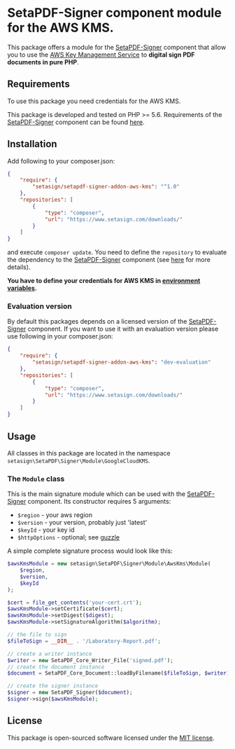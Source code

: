 #  SetaPDF-Signer component module for the AWS KMS.

This package offers a module for the [SetaPDF-Signer](https://www.setasign.com/signer) component that allow you to use
the [AWS Key Management Service](https://aws.amazon.com/kms/) to **digital sign PDF documents in pure PHP**.

## Requirements

To use this package you need credentials for the AWS KMS.

This package is developed and tested on PHP >= 5.6. Requirements of the [SetaPDF-Signer](https://www.setasign.com/signer)
component can be found [here](https://manuals.setasign.com/setapdf-signer-manual/getting-started/#index-1).

## Installation
Add following to your composer.json:

```json
{
    "require": {
        "setasign/setapdf-signer-addon-aws-kms": "^1.0"
    },
    "repositories": [
        {
            "type": "composer",
            "url": "https://www.setasign.com/downloads/"
        }
    ]
}
```

and execute `composer update`. You need to define the `repository` to evaluate the dependency to the
[SetaPDF-Signer](https://www.setasign.com/signer) component
(see [here](https://getcomposer.org/doc/faqs/why-can%27t-composer-load-repositories-recursively.md) for more details).

**You have to define your credentials for AWS KMS in [environment variables](https://docs.aws.amazon.com/sdk-for-php/v3/developer-guide/guide_credentials_environment.html).**


### Evaluation version
By default this packages depends on a licensed version of the [SetaPDF-Signer](https://www.setasign.com/signer)
component. If you want to use it with an evaluation version please use following in your composer.json:

```json
{
    "require": {
        "setasign/setapdf-signer-addon-aws-kms": "dev-evaluation"
    },
    "repositories": [
        {
            "type": "composer",
            "url": "https://www.setasign.com/downloads/"
        }
    ]
}
```

## Usage

All classes in this package are located in the namespace `setasign\SetaPDF\Signer\Module\GoogleCloudKMS`.

### The `Module` class

This is the main signature module which can be used with the [SetaPDF-Signer](https://www.setasign.com/signer)
component. Its constructor requires 5 arguments:

- `$region` - your aws region
- `$version` - your version, probably just 'latest'
- `$keyId` - your key id
- `$httpOptions` - optional;  see [guzzle](https://docs.guzzlephp.org/en/stable/request-options.html)

A simple complete signature process would look like this:

```php
$awsKmsModule = new setasign\SetaPDF\Signer\Module\AwsKms\Module(
    $region,
    $version,
    $keyId
);

$cert = file_get_contents('your-cert.crt');
$awsKmsModule->setCertificate($cert);
$awsKmsModule->setDigest($digest);
$awsKmsModule->setSignatureAlgorithm($algorithm);

// the file to sign
$fileToSign = __DIR__ . '/Laboratory-Report.pdf';

// create a writer instance
$writer = new SetaPDF_Core_Writer_File('signed.pdf');
// create the document instance
$document = SetaPDF_Core_Document::loadByFilename($fileToSign, $writer);

// create the signer instance
$signer = new SetaPDF_Signer($document);
$signer->sign($awsKmsModule);
```

## License

This package is open-sourced software licensed under the [MIT license](https://opensource.org/licenses/MIT).
